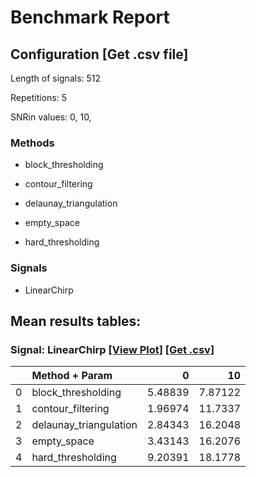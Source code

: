 # Benchmark Report

## Configuration   [Get .csv file] 

Length of signals: 512

Repetitions: 5

SNRin values: 
0, 
10, 


### Methods  

* block_thresholding 

* contour_filtering 

* delaunay_triangulation 

* empty_space 

* hard_thresholding 

### Signals  

* LinearChirp 

## Mean results tables: 
### Signal: LinearChirp  [[View Plot]](https://jmiramont.github.io/benchmark-test/results/figures/html/plot_LinearChirp.html)    [[Get .csv]](./csv_files/results_LinearChirp.csv)
|    | Method + Param         |       0 |       10 |
|---:|:-----------------------|--------:|---------:|
|  0 | block_thresholding     | 5.48839 |  7.87122 |
|  1 | contour_filtering      | 1.96974 | 11.7337  |
|  2 | delaunay_triangulation | 2.84343 | 16.2048  |
|  3 | empty_space            | 3.43143 | 16.2076  |
|  4 | hard_thresholding      | 9.20391 | 18.1778  |
